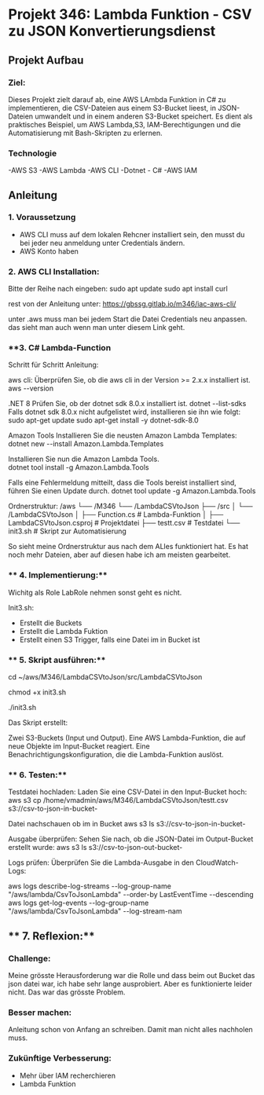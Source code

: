 # Projekt 346: Lambda Funktion - CSV zu JSON Konvertierungsdienst

## **Projekt Aufbau** ##

### **Ziel**:
Dieses Projekt zielt darauf ab, eine AWS LAmbda Funktion in C# zu implementieren, die CSV-Dateien aus einem S3-Bucket lieest, in JSON-Dateien umwandelt und in einem anderen S3-Bucket speichert. Es dient als praktisches Beispiel, um AWS Lambda,S3, IAM-Berechtigungen und die Automatisierung mit Bash-Skripten zu erlernen.

### Technologie

-AWS S3
-AWS Lambda
-AWS CLI
-Dotnet - C#
-AWS IAM

## Anleitung

### **1. Voraussetzung**

- AWS CLI muss auf dem lokalen Rehcner installiert sein, den musst du bei jeder neu anmeldung unter Credentials ändern.
- AWS Konto haben

### **2. AWS CLI Installation:**
Bitte der Reihe nach eingeben:
sudo apt update
sudo apt install curl

rest von der Anleitung unter: https://gbssg.gitlab.io/m346/iac-aws-cli/

unter .aws muss man bei jedem Start die Datei Credentials neu anpassen. das sieht man auch wenn man unter diesem Link geht.



### **3. C# Lambda-Function
Schritt für Schritt Anleitung:

aws cli: 
Überprüfen Sie, ob die aws cli in der Version >= 2.x.x installiert ist. 
aws --version 

.NET 8 
Prüfen Sie, ob der dotnet sdk 8.0.x installiert ist. 
dotnet --list-sdks 
Falls dotnet sdk 8.0.x nicht aufgelistet wird, installieren sie ihn wie folgt: 
sudo apt-get update 
sudo apt-get install -y dotnet-sdk-8.0 

Amazon Tools 
Installieren Sie die neusten Amazon Lambda Templates: 
dotnet new --install Amazon.Lambda.Templates 

Installieren Sie nun die Amazon Lambda Tools.  
dotnet tool install -g Amazon.Lambda.Tools 

Falls eine Fehlermeldung mitteilt, dass die Tools bereist installiert sind, führen Sie einen Update durch. 
dotnet tool update -g Amazon.Lambda.Tools

Ordnerstruktur:
/aws
└── /M346
    └── /LambdaCSVtoJson
        ├── /src
        │   └── /LambdaCSVtoJson
        │       ├── Function.cs        # Lambda-Funktion
        │       ├── LambdaCSVtoJson.csproj # Projektdatei
        ├── testt.csv                  # Testdatei
        └── init3.sh                   # Skript zur Automatisierung

So sieht meine Ordnerstruktur aus nach dem ALles funktioniert hat. Es hat noch mehr Dateien, aber auf diesen habe ich am meisten gearbeitet.


### ** 4. Implementierung:**

Wichitg als Role LabRole nehmen sonst geht es nicht.
 
Init3.sh:
- Erstellt die Buckets
- Erstellt die Lambda Fuktion
- Erstellt einen S3 Trigger, falls eine Datei im in Bucket ist

### ** 5. Skript ausführen:**
cd ~/aws/M346/LambdaCSVtoJson/src/LambdaCSVtoJson

chmod +x init3.sh

./init3.sh

Das Skript erstellt:

Zwei S3-Buckets (Input und Output).
Eine AWS Lambda-Funktion, die auf neue Objekte im Input-Bucket reagiert.
Eine Benachrichtigungskonfiguration, die die Lambda-Funktion auslöst.

### ** 6. Testen:**
Testdatei hochladen: Laden Sie eine CSV-Datei in den Input-Bucket hoch:
aws s3 cp /home/vmadmin/aws/M346/LambdaCSVtoJson/testt.csv s3://csv-to-json-in-bucket-<Timestamp>

Datei nachschauen ob im in Bucket
aws s3 ls s3://csv-to-json-in-bucket-<Timestamp>

Ausgabe überprüfen: Sehen Sie nach, ob die JSON-Datei im Output-Bucket erstellt wurde:
aws s3 ls s3://csv-to-json-out-bucket-<TIMESTAMP>

Logs prüfen: Überprüfen Sie die Lambda-Ausgabe in den CloudWatch-Logs:

aws logs describe-log-streams --log-group-name "/aws/lambda/CsvToJsonLambda" --order-by LastEventTime --descending
aws logs get-log-events --log-group-name "/aws/lambda/CsvToJsonLambda" --log-stream-nam


## ** 7. Reflexion:**

### **Challenge:**

Meine grösste Herausforderung war die Rolle und dass beim out Bucket das json datei war, ich habe sehr lange ausprobiert. Aber es funktionierte leider nicht. Das war das grösste Problem. 

### **Besser machen:**

Anleitung schon von Anfang an schreiben. Damit man nicht alles nachholen muss. 

### **Zukünftige Verbesserung:**

- Mehr über IAM recherchieren
- Lambda Funktion
